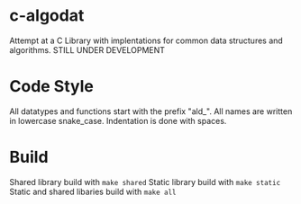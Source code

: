 # c-algodat
Attempt at a C Library with implentations for common data structures and algorithms. STILL UNDER DEVELOPMENT


# Code Style

All datatypes and functions start with the prefix "ald_".
All names are written in lowercase snake_case.
Indentation is done with spaces.


# Build
Shared library build with ```make shared```
Static library build with ```make static```
Static and shared libaries build with ```make all```

